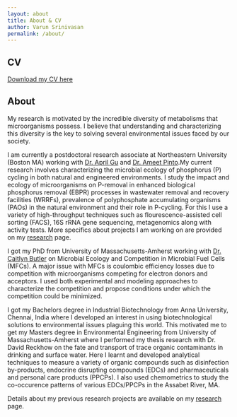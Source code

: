 ```yaml
---
layout: about
title: About & CV
author: Varun Srinivasan
permalink: /about/
---
```


## CV
[Download my CV here]()

## About
My research is motivated by the incredible diversity of metabolisms that microorganisms possess. I believe that understanding and characterizing this diversity is the key to solving several environmental issues faced by our society.

I am currently a postdoctoral research associate at Northeastern University (Boston MA) working with [Dr. April Gu](https://sites.coecis.cornell.edu/gugroup/about-professor-gu/) and [Dr. Ameet Pinto](https://www.pintolab.com/).My current research involves characterizing the microbial ecology of phosphorus (P) cycling in both natural and engineered environments. I study the impact and ecology of microorganisms on P-removal in enhanced biological phosphorus removal (EBPR) processes in wastewater removal and recovery facilities (WRRFs), prevalence of polyphosphate accumulating organisms (PAOs) in the natural environment and their role in P-cycling. For this I use a variety of high-throughput techniques such as flourescence-assisted cell sorting (FACS), 16S rRNA gene sequencing, metagenomics along with activity tests. More specifics about projects I am working on are provided on my [research](/research/#current-research) page.

I got my PhD from University of Massachusetts-Amherst working with [Dr. Caitlyn Butler](https://blogs.umass.edu/csbutler/) on Microbial Ecology and Competition in Microbial Fuel Cells (MFCs). A major issue with MFCs is coulombic efficiency losses due to competition with microorganisms competing for electron donors and acceptors. I used both experimental and modeling approaches to characterize the competition and propose conditions under which the competition could be minimized.

I got my Bachelors degree in Industrial Biotechnology from Anna University, Chennai, India where I developed an interest in using biotechnological solutions to environmental issues plaguing this world. This motivated me to get my Masters degree in Environmental Engineering from University of Massachusetts-Amherst where I performed my thesis research with Dr. David Reckhow on the fate and transport of trace organic contaminants in drinking and surface water. Here I learnt and developed analytical techniques to measure a variety of organic compounds such as disinfection by-products, endocrine disrupting compounds (EDCs) and pharmaceuticals and personal care products (PPCPs). I also used chemometrics to study the co-occurence patterns of various EDCs/PPCPs in the Assabet River, MA.

Details about my previous research projects are available on my [research](/research/#previous-research) page.
